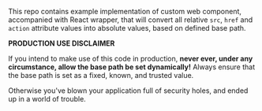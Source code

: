 This repo contains example implementation of custom web component, accompanied with React wrapper, that will convert all relative `src`, `href` and `action` attribute values into absolute values, based on defined base path.

**PRODUCTION USE DISCLAIMER**

If you intend to make use of this code in production, **never ever, under any circumstance, allow the base path be set dynamically!** Always ensure that the base path is set as a fixed, known, and trusted value.

Otherwise you've blown your application full of security holes, and ended up in a world of trouble.